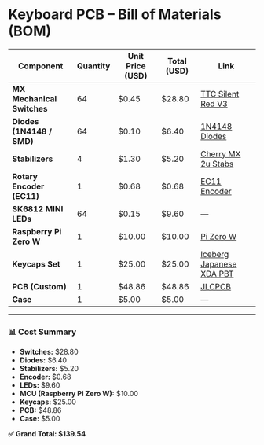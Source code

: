 # Keyboard PCB – Bill of Materials (BOM)

| Component                  | Quantity | Unit Price (USD) | Total (USD) | Link |
|-----------------------------|----------|------------------|-------------|------|
| **MX Mechanical Switches** | 64       | $0.45            | $28.80      | [TTC Silent Red V3](https://stackskb.com/store/ttc-silent-red-v3-switch/) |
| **Diodes (1N4148 / SMD)**  | 64       | $0.10            | $6.40       | [1N4148 Diodes](https://www.importdukan.com/1n4148-switching-diode-standard-75v-150ma-through-hole) |
| **Stabilizers**            | 4        | $1.30            | $5.20       | [Cherry MX 2u Stabs](https://stackskb.com/store/genuine-cherry-mx-plate-mount-stabilizers-2u/) |
| **Rotary Encoder (EC11)**  | 1        | $0.68            | $0.68       | [EC11 Encoder](https://www.flyrobo.in/15mm-ec11-rotary-encoder-with-switch-digital-potentiometer) |
| **SK6812 MINI LEDs**       | 64       | $0.15            | $9.60       | — |
| **Raspberry Pi Zero W**    | 1        | $10.00           | $10.00      | [Pi Zero W](https://amzn.in/d/4E8fnHk) |
| **Keycaps Set**            | 1        | $25.00           | $25.00      | [Iceberg Japanese XDA PBT](https://curiositycaps.in/products/iceberg-japanese-xda-pbt-keycaps-1) |
| **PCB (Custom)**           | 1        | $48.86           | $48.86      | [JLCPCB](https://jlcpcb.com/) |
| **Case**                   | 1        | $5.00            | $5.00       | — |

---

### 📊 Cost Summary
- **Switches:** $28.80  
- **Diodes:** $6.40  
- **Stabilizers:** $5.20  
- **Encoder:** $0.68  
- **LEDs:** $9.60  
- **MCU (Raspberry Pi Zero W):** $10.00  
- **Keycaps:** $25.00  
- **PCB:** $48.86  
- **Case:** $5.00  

**✅ Grand Total: $139.54**
